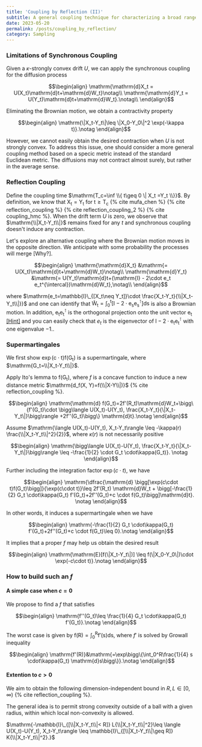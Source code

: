 ```yaml
---
title: 'Coupling by Reflection (II)'
subtitle: A general coupling technique for characterizing a broad range of diffusions.
date: 2023-05-20 
permalink: /posts/coupling_by_reflection/
category: Sampling
---
```


### Limitations of Synchronous Coupling

Given a $\kappa$-strongly convex drift $U$, we can apply the synchronous coupling for the diffusion process

$$\begin{align}
  \mathrm{\mathrm{d}X_t = U(X_t)\mathrm{d}t+\mathrm{d}W_t}\notag\\
  \mathrm{\mathrm{d}Y_t = U(Y_t)\mathrm{d}t+\mathrm{d}W_t}.\notag\\
\end{align}$$

Eliminating the Brownian motion, we obtain a contractivity property

$$\begin{align}
  \mathrm{\|X_t-Y_t\|\leq \|X_0-Y_0\|^2 \exp(-\kappa t)}.\notag
\end{align}$$

However, we cannot easily obtain the desired contraction when $U$ is not strongly convex. To address this issue, one should consider a more general coupling method based on a specic metric instead of the standard Euclidean metric. The diffusions may not contract almost surely, but rather in the average sense.

### Reflection Coupling

Define the coupling time $\mathrm{T_c=\inf \\{ t\geq 0  \| X_t =Y_t \\}}$. By definition, we know that $\mathrm{X_t=Y_t}$ for $\mathrm{t\geq T_c}$ {% cite mufa_chen %} {% cite reflection_coupling %} {% cite reflection_coupling_2 %}  {% cite coupling_hmc %}. When the drift term $U$ is zero, we observe that $\mathrm{\\|X_t-Y_t\\|}$ remains fixed for any $t$ and synchronous coupling doesn't induce any contraction. 

Let's explore an alternative coupling where the Brownian motion moves in the opposite direction. We anticipate with some probability the processes will merge [Why?].

$$\begin{align}
  \mathrm{\mathrm{d}X_t} &\mathrm{= U(X_t)\mathrm{d}t+\mathrm{d}W_t}\notag\\
  \mathrm{\mathrm{d}Y_t} &\mathrm{= U(Y_t)\mathrm{d}t+(\mathrm{I} - 2\cdot e_t e_t^{\intercal})\mathrm{d}W_t},\notag\\
\end{align}$$

where $\mathrm{e_t=\mathbb{I}\_{[X_t\neq Y_t]}\cdot \frac{X_t-Y_t}{\\|X_t-Y_t\\|}}$ and one can identify that $\mathrm{\widetilde W_t=\int_0^t \big[\mathrm{I} - 2\cdot e_s e_s^{\intercal} \big]\mathrm{d} s}$ is also a Brownian motion. In addition, $\mathrm{e_t e_t^{\intercal}}$ is the orthogonal projection onto the unit vector $\mathrm{e_t}$ [\[Hint\]](https://textbooks.math.gatech.edu/ila/projections.html) and you can easily check that $e_t$ is the eigenvector of $\mathrm{\mathrm{I} - 2\cdot e_t e_t^{\intercal}}$ with one eigenvalue $-1$..


### Supermartingales 

We first show $\mathrm{\exp(c\cdot t)f(G_t)}$ is a supermartingale, where $\mathrm{G_t=\\|X_t-Y_t\\|}$.

Apply Ito's lemma to $\mathrm{f(G_t)}$, where $f$ is a concave function to induce a new distance metric $\mathrm{d_f(X, Y)=f(\\|X-Y\\|)}$ {% cite reflection_coupling %}.

$$\begin{align}
  \mathrm{\mathrm{d} f(G_t)=2f'(R_t)\mathrm{d}W_t+\bigg\{f'(G_t)\cdot \bigg\langle U(X_t)-U(Y_t), \frac{X_t-Y_t}{\|X_t-Y_t\|}\bigg\rangle +2f''(G_t)\bigg\} \mathrm{d}t}.\notag
\end{align}$$

Assume $\mathrm{\langle U(X_t)-U(Y_t), X_t-Y_t\rangle \leq -\kappa(r) \frac{\\|X_t-Y_t\\|^2}{2}}$, where $\kappa(r)$ is not necessarily positive

$$\begin{align}
  \mathrm{\bigg\langle U(X_t)-U(Y_t), \frac{X_t-Y_t}{\|X_t-Y_t\|}\bigg\rangle \leq -\frac{1}{2} \cdot G_t \cdot\kappa(G_t)}. \notag
\end{align}$$

Further including the integration factor $\exp(c\cdot t)$, we have

$$\begin{align}
  \mathrm{\dfrac{\mathrm{d} \bigg[\exp(c\cdot t)f(G_t)\bigg]}{\exp(c\cdot t)}\leq 2f'(R_t) \mathrm{d}W_t + \bigg[-\frac{1}{2} G_t \cdot\kappa(G_t) f'(G_t)+2f''(G_t)+c \cdot f(G_t)\bigg]\mathrm{d}t}. \notag
\end{align}$$

In other words, it induces a supermartingale when we have

$$\begin{align}
\mathrm{-\frac{1}{2} G_t \cdot\kappa(G_t) f'(G_t)+2f''(G_t)+c \cdot f(G_t)\leq 0}.\notag
\end{align}$$


It implies that a proper $f$ may help us obtain the desired result

$$\begin{align}
  \mathrm{\mathrm{E}[f(\|X_t-Y_t\|)] \leq f(\|X_0-Y_0\|)\cdot \exp(-c\cdot t)}.\notag
\end{align}$$



### How to build such an $f$

#### A simple case when $c = 0$

We propose to find a $f$ that satisfies 

$$\begin{align}
\mathrm{f''(G_t)\leq \frac{1}{4} G_t \cdot\kappa(G_t) f'(G_t)}.\notag
\end{align}$$

The worst case is given by $\mathrm{f(R)=\int_0^{R} f'(s) \mathrm{d}s}$, where $f'$ is solved by Growall inequality

$$\begin{align}
\mathrm{f'(R)}&\mathrm{=\exp\bigg\{\int_0^R\frac{1}{4} s \cdot\kappa(G_t) \mathrm{d}s\bigg\}}.\notag
\end{align}$$

#### Extention to $c>0$

We aim to obtain the following dimension-independent bound in $R, L\in [0, \infty)$ {% cite reflection_coupling %}.

The general idea is to permit strong convexity outside of a ball with a given radius, within which local non-convexity is allowed.

$\mathrm{-\mathbb{I}\_{[\\|X_t-Y_t\\|< R]} L{\\|X_t-Y_t\\|^2}\leq \langle U(X_t)-U(Y_t), X_t-Y_t\rangle \leq \mathbb{I}\_{[\\|X_t-Y_t\\|\geq R]} K{\\|X_t-Y_t\\|^2}.}$
